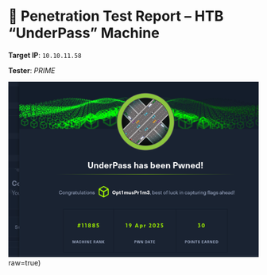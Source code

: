 # 🐾 Penetration Test Report – HTB “UnderPass” Machine

**Target IP**: `10.10.11.58`  
  
**Tester**: *PRIME*


![Complete](https://github.com/PrimeMurcia/htb/blob/main/UnderPass%20/ss/under20.png)raw=true)
